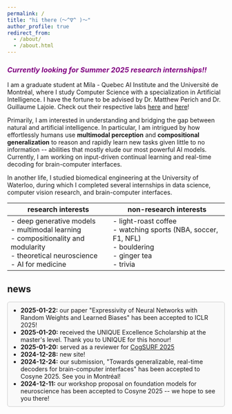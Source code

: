 ```yaml
---
permalink: /
title: "hi there（〜^∇^ )〜"
author_profile: true
redirect_from: 
  - /about/
  - /about.html
---
```


### <span style="color: purple;">***Currently looking for Summer 2025 research internships!!***</span>

I am a graduate student at Mila - Quebec AI Institute and the Université de Montréal, where I study Computer Science with a specialization in Artificial Intelligence. I have the fortune to be advised by Dr. Matthew Perich and Dr. Guillaume Lajoie. Check out their respective labs [here](https://sinthlab.quebec) and [here](https://www.guillaumelajoie.com)!
 
Primarily, I am interested in understanding and bridging the gap between natural and artificial intelligence. In particular, I am intrigued by how effortlessly humans use **multimodal perception** and **compositional generalization** to reason and rapidly learn new tasks given little to no information -- abilities that mostly elude our most powerful AI models. Currently, I am working on input-driven continual learning and real-time decoding for brain-computer interfaces.

<!-- In particular, I am intrigued by how these systems can rapidly learn and generalize to new tasks given little to no information — an ability that is simultaneously characteristic of natural intelligence and elusive to current AI systems due to the catastrophic forgetting phenomenon. To this end, I aim to mathematically elucidate how different paradigms of task learning (e.g., continual, meta, in-context, etc.) are affected by factors such as learning dynamics, compositional representations, and memory. I believe that these insights can help us build more interpretable and sample-efficient AI frameworks — a crucial step in mitigating the widening resource disparity in an era of increasingly large models. -->
 
In another life, I studied biomedical engineering at the University of Waterloo, during which I completed several internships in data science, computer vision research, and brain-computer interfaces.

<!-- ### research interests
  * Deep generative models
  * Multimodal learning
  * Compositionality and modularity
  * Theoretical neuroscience
  * AI for medicine

### non-research interests
  * light-roast coffee
  * professional sports (NBA, soccer, F1, NFL)
  * bouldering
  * spicy food -->

<!-- | research interests   | non-research interests          |
|------------------|-----------------|
| deep generative models         | light-roast coffee        |
| multimodal learning            | watching sports (NBA, soccer, F1, NFL)        |
| compositionality and modularity| bouldering       |
| theoretical neuroscience       | ginger tea        |
| AI for medicine                | trivia        | -->

| research interests   | non-research interests          |
|------------------|-----------------|
| - deep generative models <br>- multimodal learning <br>- compositionality and modularity <br>- theoretical neuroscience <br>- AI for medicine        | - light-roast coffee <br>- watching sports (NBA, soccer, F1, NFL) <br>- bouldering <br>- ginger tea <br>- trivia        |

<!-- ## news -->
<!-- * **2025-01-20:** received the UNIQUE Excellence Scholarship at the master's level. Thank you to UNIQUE for this honour!
* **2025-01-20:** served as a reviewer for [CogSURF 2025](https://www.cogsurf.org)
* **2024-12-28:** new site!
* **2024-12-24:** our submission, "Towards generalizable, real-time decoders for brain-computer interfaces" has been accepted to Cosyne 2025. See you in Montréal!
* **2024-12-11:** our workshop proposal on foundation models for neuroscience has been accepted to Cosyne 2025 -- we hope to see you there! -->

## news
<div style="max-height: 300px; overflow-y: auto; border: 1px solid #ccc; padding: 10px; border-radius: 5px; background: #f9f9f9;">
  <ul style="padding-left: 20px; margin: 0;">
    <li><b>2025-01-22:</b> our paper "Expressivity of Neural Networks with Random Weights and Learned Biases" has been accepted to ICLR 2025!
    <li><b>2025-01-20:</b> received the UNIQUE Excellence Scholarship at the master's level. Thank you to UNIQUE for this honour!</li>
    <li><b>2025-01-20:</b> served as a reviewer for <a href="https://www.cogsurf.org">CogSURF 2025</a></li>
    <li><b>2024-12-28:</b> new site!</li>
    <li><b>2024-12-24:</b> our submission, "Towards generalizable, real-time decoders for brain-computer interfaces" has been accepted to Cosyne 2025. See you in Montréal!</li>
    <li><b>2024-12-11:</b> our workshop proposal on foundation models for neuroscience has been accepted to Cosyne 2025 -- we hope to see you there!</li>
  </ul>
</div>

<!--   
Outside of research, I am passionate about travel, coffee, professional sports (NBA, soccer, F1), bouldering, and spicy food. -->

<!-- This is the front page of a website that is powered by the [Academic Pages template](https://github.com/academicpages/academicpages.github.io) and hosted on GitHub pages. [GitHub pages](https://pages.github.com) is a free service in which websites are built and hosted from code and data stored in a GitHub repository, automatically updating when a new commit is made to the repository. This template was forked from the [Minimal Mistakes Jekyll Theme](https://mmistakes.github.io/minimal-mistakes/) created by Michael Rose, and then extended to support the kinds of content that academics have: publications, talks, teaching, a portfolio, blog posts, and a dynamically-generated CV. You can fork [this template](https://github.com/academicpages/academicpages.github.io) right now, modify the configuration and markdown files, add your own PDFs and other content, and have your own site for free, with no ads!

A data-driven personal website
======
Like many other Jekyll-based GitHub Pages templates, Academic Pages makes you separate the website's content from its form. The content & metadata of your website are in structured markdown files, while various other files constitute the theme, specifying how to transform that content & metadata into HTML pages. You keep these various markdown (.md), YAML (.yml), HTML, and CSS files in a public GitHub repository. Each time you commit and push an update to the repository, the [GitHub pages](https://pages.github.com/) service creates static HTML pages based on these files, which are hosted on GitHub's servers free of charge.

Many of the features of dynamic content management systems (like Wordpress) can be achieved in this fashion, using a fraction of the computational resources and with far less vulnerability to hacking and DDoSing. You can also modify the theme to your heart's content without touching the content of your site. If you get to a point where you've broken something in Jekyll/HTML/CSS beyond repair, your markdown files describing your talks, publications, etc. are safe. You can rollback the changes or even delete the repository and start over - just be sure to save the markdown files! Finally, you can also write scripts that process the structured data on the site, such as [this one](https://github.com/academicpages/academicpages.github.io/blob/master/talkmap.ipynb) that analyzes metadata in pages about talks to display [a map of every location you've given a talk](https://academicpages.github.io/talkmap.html).

Getting started
======
1. Register a GitHub account if you don't have one and confirm your e-mail (required!)
1. Fork [this template](https://github.com/academicpages/academicpages.github.io) by clicking the "Use this template" button in the top right. 
1. Go to the repository's settings (rightmost item in the tabs that start with "Code", should be below "Unwatch"). Rename the repository "[your GitHub username].github.io", which will also be your website's URL.
1. Set site-wide configuration and create content & metadata (see below -- also see [this set of diffs](http://archive.is/3TPas) showing what files were changed to set up [an example site](https://getorg-testacct.github.io) for a user with the username "getorg-testacct")
1. Upload any files (like PDFs, .zip files, etc.) to the files/ directory. They will appear at https://[your GitHub username].github.io/files/example.pdf.  
1. Check status by going to the repository settings, in the "GitHub pages" section

Site-wide configuration
------
The main configuration file for the site is in the base directory in [_config.yml](https://github.com/academicpages/academicpages.github.io/blob/master/_config.yml), which defines the content in the sidebars and other site-wide features. You will need to replace the default variables with ones about yourself and your site's github repository. The configuration file for the top menu is in [_data/navigation.yml](https://github.com/academicpages/academicpages.github.io/blob/master/_data/navigation.yml). For example, if you don't have a portfolio or blog posts, you can remove those items from that navigation.yml file to remove them from the header. 

Create content & metadata
------
For site content, there is one markdown file for each type of content, which are stored in directories like _publications, _talks, _posts, _teaching, or _pages. For example, each talk is a markdown file in the [_talks directory](https://github.com/academicpages/academicpages.github.io/tree/master/_talks). At the top of each markdown file is structured data in YAML about the talk, which the theme will parse to do lots of cool stuff. The same structured data about a talk is used to generate the list of talks on the [Talks page](https://academicpages.github.io/talks), each [individual page](https://academicpages.github.io/talks/2012-03-01-talk-1) for specific talks, the talks section for the [CV page](https://academicpages.github.io/cv), and the [map of places you've given a talk](https://academicpages.github.io/talkmap.html) (if you run this [python file](https://github.com/academicpages/academicpages.github.io/blob/master/talkmap.py) or [Jupyter notebook](https://github.com/academicpages/academicpages.github.io/blob/master/talkmap.ipynb), which creates the HTML for the map based on the contents of the _talks directory).

**Markdown generator**

The repository includes [a set of Jupyter notebooks](https://github.com/academicpages/academicpages.github.io/tree/master/markdown_generator
) that converts a CSV containing structured data about talks or presentations into individual markdown files that will be properly formatted for the Academic Pages template. The sample CSVs in that directory are the ones I used to create my own personal website at stuartgeiger.com. My usual workflow is that I keep a spreadsheet of my publications and talks, then run the code in these notebooks to generate the markdown files, then commit and push them to the GitHub repository.

How to edit your site's GitHub repository
------
Many people use a git client to create files on their local computer and then push them to GitHub's servers. If you are not familiar with git, you can directly edit these configuration and markdown files directly in the github.com interface. Navigate to a file (like [this one](https://github.com/academicpages/academicpages.github.io/blob/master/_talks/2012-03-01-talk-1.md) and click the pencil icon in the top right of the content preview (to the right of the "Raw | Blame | History" buttons). You can delete a file by clicking the trashcan icon to the right of the pencil icon. You can also create new files or upload files by navigating to a directory and clicking the "Create new file" or "Upload files" buttons. 

Example: editing a markdown file for a talk
![Editing a markdown file for a talk](/images/editing-talk.png)

For more info
------
More info about configuring Academic Pages can be found in [the guide](https://academicpages.github.io/markdown/), the [growing wiki](https://github.com/academicpages/academicpages.github.io/wiki), and you can always [ask a question on GitHub](https://github.com/academicpages/academicpages.github.io/discussions). The [guides for the Minimal Mistakes theme](https://mmistakes.github.io/minimal-mistakes/docs/configuration/) (which this theme was forked from) might also be helpful. -->
